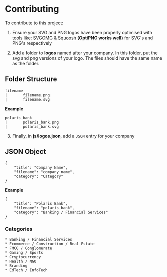 # Contributing

To contribute to this project:

1. Ensure your SVG and PNG logos have been properly optimised with tools like:
    [SVGOMG](https://jakearchibald.github.io/svgomg/) &
    [Squoosh](https://squoosh.app/) **(OptiPNG works well)** for SVG's and PNG's respectively


2. Add a folder to **logos** named after your company. In this folder, put the svg and png versions of your logo. The files should have the same name as the folder.

## Folder Structure
```
filename
|       filename.png
|       filename.svg
```
**Example**
```
polaris_bank
|       polaris_bank.png
|       polaris_bank.svg
```

3. Finally, in **js/logos.json**, add a `JSON` entry for your company

## JSON Object
```
{
	"title": "Company Name",
	"filename": "company_name",
	"category": "Category"
}
```
**Example**
```
{
	"title": "Polaris Bank",
	"filename": "polaris_bank",
	"category": "Banking / Financial Services"
}
```

### Categories
```
* Banking / Financial Services
* Ecommerce / Construction / Real Estate
* FMCG / Conglomerate
* Gaming / Sports
* Cryptocurrency
* Health / NGO
* Branding
* EdTech / InfoTech
```
